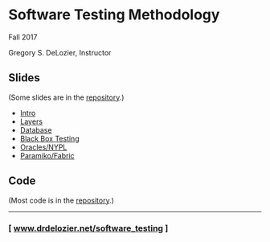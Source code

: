 Software Testing Methodology
============================

Fall 2017

Gregory S. DeLozier, Instructor


Slides
------

(Some slides are in the [repository]().)

* [Intro](slides/lecture_testing_intro.md)
* [Layers](slides/lecture_testing_layers.md)
* [Database](slides/lecture_testing_database.md)
* [Black Box Testing](slides/lecture_testing_bbst_etc.md)
* [Oracles/NYPL](slides/lecture_testing_oracle_nypl.md)
* [Paramiko/Fabric](slides/lecture_testing_remote_execution.pdf)

Code
----

(Most code is in the [repository]().)




---
### [ www.drdelozier.net/software_testing ]

